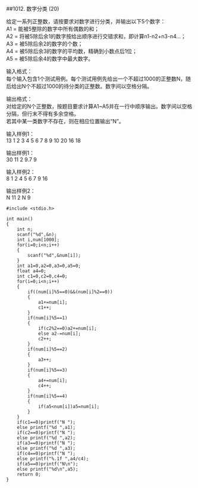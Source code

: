 ##1012. 数字分类 (20)  

给定一系列正整数，请按要求对数字进行分类，并输出以下5个数字：  
A1 = 能被5整除的数字中所有偶数的和；   
A2 = 将被5除后余1的数字按给出顺序进行交错求和，即计算n1-n2+n3-n4...；   
A3 = 被5除后余2的数字的个数；   
A4 = 被5除后余3的数字的平均数，精确到小数点后1位；   
A5 = 被5除后余4的数字中最大数字。   

输入格式：   
每个输入包含1个测试用例。每个测试用例先给出一个不超过1000的正整数N，随后给出N个不超过1000的待分类的正整数。数字间以空格分隔。  

输出格式：   
对给定的N个正整数，按题目要求计算A1~A5并在一行中顺序输出。数字间以空格分隔，但行末不得有多余空格。  
若其中某一类数字不存在，则在相应位置输出“N”。  

输入样例1：  
13 1 2 3 4 5 6 7 8 9 10 20 16 18  

输出样例1：  
30 11 2 9.7 9  

输入样例2：  
8 1 2 4 5 6 7 9 16  

输出样例2：  
N 11 2 N 9  

	#include <stdio.h>
	
	int main()
	{
		int n;
		scanf("%d",&n);
		int i,num[1000];
		for(i=0;i<n;i++)
		{
			scanf("%d",&num[i]); 
		}
		int a1=0,a2=0,a3=0,a5=0;
		float a4=0;
		int c1=0,c2=0,c4=0;
		for(i=0;i<n;i++)
		{
			if((num[i]%5==0)&&(num[i]%2==0))
			{
				a1+=num[i];
				c1++;
			}
			if(num[i]%5==1)
			{
				if(c2%2==0)a2+=num[i];
				else a2-=num[i]; 
				c2++;
			}
			if(num[i]%5==2)
			{
				a3++;
			}
			if(num[i]%5==3)
			{
				a4+=num[i];
				c4++;
			}		
			if(num[i]%5==4)
			{
				if(a5<num[i])a5=num[i];
			}		
		}
		if(c1==0)printf("N ");
		else printf("%d ",a1);
		if(c2==0)printf("N ");
		else printf("%d ",a2);	
		if(a3==0)printf("N ");
		else printf("%d ",a3);	
		if(c4==0)printf("N ");
		else printf("%.1f ",a4/c4);	
		if(a5==0)printf("N\n");
		else printf("%d\n",a5);
		return 0;	
	} 